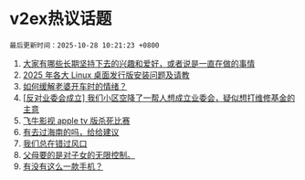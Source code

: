 # v2ex热议话题

`最后更新时间：2025-10-28 10:21:23 +0800`

1. [大家有哪些长期坚持下去的兴趣和爱好，或者说是一直在做的事情](https://www.v2ex.com/t/1168576)
1. [2025 年各大 Linux 桌面发行版安装问题及请教](https://www.v2ex.com/t/1168561)
1. [如何缓解老婆开车时的情绪？](https://www.v2ex.com/t/1168661)
1. [[反对业委会成立] 我们小区空降了一帮人想成立业委会，疑似想打维修基金的主意](https://www.v2ex.com/t/1168563)
1. [飞牛影视 apple tv 版杀死比赛](https://www.v2ex.com/t/1168587)
1. [有去过海南的吗，给给建议](https://www.v2ex.com/t/1168560)
1. [我们总在错过风口](https://www.v2ex.com/t/1168671)
1. [父母要的是对子女的无限控制。](https://www.v2ex.com/t/1168679)
1. [有没有这么一款手机？](https://www.v2ex.com/t/1168579)

